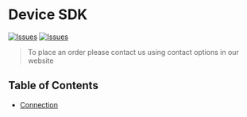 # Device SDK

[![Issues](https://img.shields.io/github/issues-raw/jahangostarpars/device-sdk.svg)](https://github.com/jahangostarpars/device-sdk/issues?q=is%3Aopen+is%3Aissue)
[![Issues](https://img.shields.io/github/issues-closed-raw/jahangostarpars/device-sdk.svg)](https://github.com/jahangostarpars/device-sdk/issues?q=is%3Aissue+is%3Aclosed)

> To place an order please contact us using contact options in our website

## Table of Contents

- [Connection](connection/README.md)

